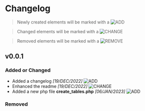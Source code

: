 <!-- Changelog Title -->
# Changelog
> Newly created elements will be marked with a ![ADD][add-shield]


> Changed elements will be marked with a ![CHANGE][change-shield]


> Removed elements will be marked with a ![REMOVE][remove-shield]

<!-- Changelog Version -->
## v0.0.1

<!-- Feature Additions and Enhancements-->
### Added or Changed
- Added a changelog *[19/DEC/2022]* ![ADD][add-shield]
- Enhanced the readme *[19/DEC/2022]* ![CHANGE][change-shield]
- Added a new php file **create_tables.php** *[06/JAN/2023]* ![ADD][add-shield]

<!-- Feature Removal -->
### Removed

<!-- Markdown Links and Images -->
[add-shield]: https://img.shields.io/badge/-addition-green
[change-shield]: https://img.shields.io/badge/-change-blue
[remove-shield]: https://img.shields.io/badge/-remove-red
